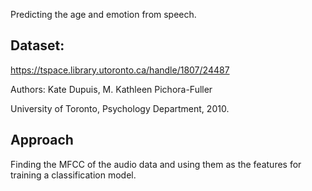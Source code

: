 Predicting the age and emotion from speech.

## Dataset: 

https://tspace.library.utoronto.ca/handle/1807/24487

Authors: Kate Dupuis, M. Kathleen Pichora-Fuller

University of Toronto, Psychology Department, 2010.

## Approach

Finding the MFCC of the audio data and using them as the features for training a classification model.
